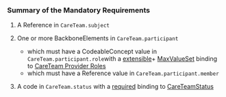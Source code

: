 
### Summary of the Mandatory Requirements



1.  A  Reference  in `CareTeam.subject`


1. One or more BackboneElements  in `CareTeam.participant`

    - which must have a  CodeableConcept value  in `CareTeam.participant.role`with a [extensible](http://hl7.org/fhir/R4/terminologies.html#extensible)\+ [MaxValueSet](general-guidance.html#max-binding)
 binding to [CareTeam Provider Roles](http://hl7.org/fhir/us/core/ValueSet/us-core-careteam-provider-roles)
    - which must have a  Reference value  in `CareTeam.participant.member`





1.  A  code  in `CareTeam.status`
with a [required](http://hl7.org/fhir/R4/terminologies.html#required)
 binding to [CareTeamStatus](http://hl7.org/fhir/ValueSet/care-team-status)